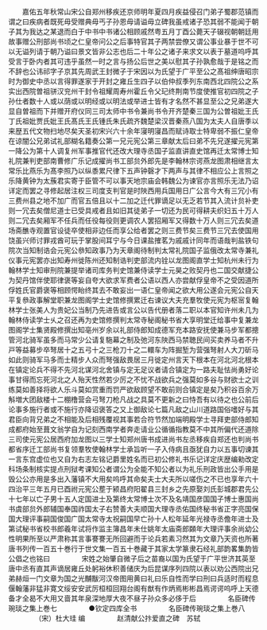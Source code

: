 <!-- { "loadSidebar": true } -->
　　嘉佑五年秋常山宋公自郑州移疾还京师明年夏四月疾益侵召门弟子蜀郡范镇而谓之曰疾病者既死毋受赠典毋丐子孙恩毋请谥毋立碑我虽戒诸子恐其弱不能闻于朝子其为我达之某退而白于中书中书诸公相顾戚然粤五月丁酉公薨天子辍视朝朝廷用故事赠公刑部尚书顷之仁皇帝问公之后事特官其子两禁尝僚又谓公事业暴于世不可以无谥列请于朝乃谥曰景文皆非公志也后二十年公之诸子来求文以表于墓道呜呼其受言于卧内者其可违乎虽然一时之言与扬公后世之美以慰其子孙孰愈哉于是铭之而不辞也公讳祁字子京其先周武王封微子于宋因以为氏望于广平至公之髙祖绅唐昭宗时为御史中丞以言得罪遂家于开封之雍丘生四子以伯仲叔季列东南西北四院公之系实出西院曽祖骈汉兖州干封令祖耀周寿州霍丘令父玘终荆南节度使推官初四院之子孙仕者数十人或以荫或以明经或以明法或举进士皆有才名然不甚显至公之兄弟遂大显自曽祖而下并赠开府仪同三司太师中书令兼尚书令开齐楚秦三国为公曽祖妣王氏丁氏祖妣贾氏妣王氏髙氏王氏锺氏朱氏疏齐魏楚梁汉晋秦燕八国为太夫人自唐季以来歴五代文物扫地尽矣天圣初宋兴六十余年寖明寖昌而赋诗取士特卑弱不振仁皇帝在谅闇公兄弟试礼部糊名籍奏公第一兄元宪公第三章献太后曰弟不先兄遂擢元宪第一降公为第十人调复州军事推官代还改大理寺丞国子监直讲直史馆再迁太常博士知礼院兼判吏部南曹修广乐记成擢尚书工部贠外郎先是李翰林宗谔燕龙图肃相继言太常乐比燕乐为髙李照乃以纵黍累尺律下五声钟磬才下两声与其律不相应公上言照之乐降黄钟为太蔟君实寄于臣管不可以事天地宗庙会韩魏公为谏官亦言照乐无法乃诏详定而罢之寻修起居注权三司度支判官是时陜西用兵国用日广公言今大有三冗小有三费州县之地不加广而官五倍且以十二加之迁代罪谪足以无乏若节其入流计贠补吏则一冗去矣僧尼道士已受具戒者且如旧其徒弟子一切还为民可得耕夫织妇五十万人则二冗去矣厢军不任兵而任役每役则更调农人罢招厢军又得数十万人则三冗去矣道场斋醮寺观置官设徒卒使相非边任而享公给者罢之则三费节矣三费节三冗去使国用饶虽兴师讨罪戎酋可玩于掌股间耳宁与今日课盐搉茗为戚戚计同年而语哉判盐铁句院次当知制诰会元宪公叅知政事乃为天章阁待制判太常礼院国子监俄改太常寺兼礼仪事元宪罢亦出知寿州徙陈州还知制诰判吏部流内铨以龙图阁直学士知杭州未行为翰林学士知审刑院兼提举诸司库务判史馆兼侍读学士元昊之败契丹也二国交献捷公为契丹馆伴使耶律褒等妄自夸大欲求军费者公语以西人亦尝献俘皇帝不之受因道所俘姓氏官爵褒等相顾愕眙终其去不敢妄出一语仁皇帝闻之欲大用公遂会元宪公自天平复叅政事解堂职兼龙图阁学士史馆修撰累迁右谏议大夫充羣牧使元宪为枢宻复翰林学士张美人为贵妃公当制乃先进告或言公以告代册者落二职以本官知许州未几为翰林侍读学士乆之召还再为史馆修撰判太常寺秘阁秘书省大享明堂迁给事中复兼龙图阁学士集贤殿修撰出知亳州岁余以礼部侍郎知成德军充本路安抚使兼马步军都摠管河北骑军虽多而马常少公请复駞幕之制及弛河东陜西马禁聴民间买卖养马者不升戸等益募步卒弩居十之五弓十之三枪刀十之二轘车为阵掘堑为营强弩射人大刀斫马如此则骑军马多而士精步人众而弩强敌畏居三月徙定州言天下根本在河北河北根本在镇定论兵不得不先河北谋河北舍镇与定无足议者请合镇定为一路夫耻怯尚勇好论事甘得而忘死河北之人殆天性然若少厉之不忧不战欲兵之强莫如多谷与财欲士之训练莫如善择将欲人乐斗莫如赏重而罚严欲敌顾望不敢前则合镇定是矣乃积谷百余万斛増大团敌楼十二棚橹营会弓弩刀枪凡战之具莫不更新之曰恃吾有以待之也公前后论事多施行者或不施行亦降诏褒答之又上御敌论七篇凡敌之山川道路国俗嗜好与其君臣向背兄弟之不相能及后相残覆视其事若合符节然加端明殿学士寻拜吏部侍郎知成都府始至葺文翁学自为记刻西南学者奔走请业公循循指教莫不中其所偏代还道除三司使元宪公居西府加龙图以三学士知郑州唐书成进尚书左丞移疾自郑还也判尚书都省序迁工部尚书复领羣牧使翰林学士承旨听一子入侍病且亟犹自力以五事切谏其一言东宫虚位也又自为右志左铭记爵里姓名而已初公修礼书乐记详定庆歴编勑改定科场条制核实提点刑狱考课知公者谓公为全能不知公者以为礼乐刑政皆出公手用是毁公公亦用是多出入藩镇不大用矣呜呼其命矣夫士大夫所以嗟伤之不已也享年六十四治平三年五月已酉祔元宪公塟于颍昌府阳翟县三封乡之先原娶刘氏彭城郡君先公十七年以亡子男十五人定国进士及第终太常博士次不及名靖国彦国国子博士惠国尚书虞部贠外郎辅国奉国祚国太子右赞善大夫顺国大理寺丞佑国终秘书省正字亮国保国大理评事嗣国俊国广国太常寺太祝嗣国早亡孙十人松年延年光禄寺丞儋年进士及第试秘书省校书郎羲年试将作监主簿昌年未仕姚年太庙斋郎頥年大理评事余尚幼公性明果所至以严肃称其言事謇謇无所回避而于论兵若素习然其为文章乃天资也所著唐书列传一百五十巻行于世文集一百五十巻藏于其家太学篆隶石经礼部韵畧集韵皆公倡之也铭曰
　　
　　宋姓之始肇自微子后之苗裔以国为氏望于广平世济其英至唐中丞有直其声谪居雍丘处躬裕休积善储庆为后昆谋序列四院以表以劝公西院出兄弟赫烜一门文章为国之光黼黻河汉帝图用黄曰礼曰乐自性而学曰刑曰兵适时而程息偃翰藩非猛非寛文绥安安武厉桓桓回翔台阁有猷有作炳焉彬彬昌焉谔谔呜呼上天德备才全曷不大用又啬其年泉深地厚大夜不昼子孙众多必侈于后
　　
　　名臣碑传琬琰之集上巻七
　　
　　●钦定四库全书
　　
　　名臣碑传琬琰之集上巻八
　　
　　（宋）杜大珪 编
　　
　　赵清献公抃爱直之碑　苏轼
　　
